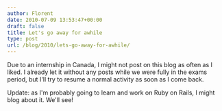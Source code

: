 ```yaml
---
author: Florent
date: 2010-07-09 13:53:47+00:00
draft: false
title: Let's go away for awhile
type: post
url: /blog/2010/lets-go-away-for-awhile/
---
```


Due to an internship in Canada, I might not post on this blog as often as I liked. I already let it without any posts while we were fully in the exams period, but I'll try to resume a normal activity as soon as I come back.

Update: as I'm probably going to learn and work on Ruby on Rails, I might blog about it. We'll see!
